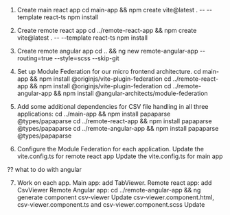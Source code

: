 1. Create main react app
cd main-app && npm create vite@latest . -- --template react-ts
npm install

2. Create remote react app
cd ../remote-react-app && npm create vite@latest . -- --template react-ts
npm install

3. Create remote angular app
cd .. && ng new remote-angular-app --routing=true --style=scss --skip-git

4. Set up Module Federation for our micro frontend architecture. 
cd main-app && npm install @originjs/vite-plugin-federation
cd ../remote-react-app && npm install @originjs/vite-plugin-federation
cd ../remote-angular-app && npm install @angular-architects/module-federation

5. Add some additional dependencies for CSV file handling in all three applications:
cd ../main-app && npm install papaparse @types/papaparse
cd ../remote-react-app && npm install papaparse @types/papaparse
cd ../remote-angular-app && npm install papaparse @types/papaparse


6. Configure the Module Federation for each application.
    Update the vite.config.ts for remote react app
    Update the vite.config.ts for main app

?? what to do with angular

7. Work on each app.
    Main app: add TabViewer.
    Remote react app: add CsvViewer
    Remote Angular app: 
        cd ../remote-angular-app && ng generate component csv-viewer
        Update csv-viewer.component.html, csv-viewer.component.ts and csv-viewer.component.scss
        Update 
        
